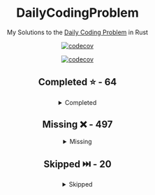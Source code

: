 <div align="center">

# DailyCodingProblem

My Solutions to the [Daily Coding Problem](https://www.dailycodingproblem.com/) in Rust

[![codecov](https://codecov.io/gh/Frazzer951/DailyCodingProblemRust/branch/main/graph/badge.svg?token=BBF04PUALA)](https://codecov.io/gh/Frazzer951/DailyCodingProblemRust)

[![codecov](https://codecov.io/gh/Frazzer951/DailyCodingProblemRust/branch/main/graphs/sunburst.svg?token=BBF04PUALA
)](https://codecov.io/gh/Frazzer951/DailyCodingProblemRust)



<!-- start completed section -->
## Completed ⭐️ - 64
<details><summary>Completed</summary>
<p>

 - [Problem 001](src/problems/problems_001_010/problem_001.rs) - Easy
 - [Problem 002](src/problems/problems_001_010/problem_002.rs) - Hard
 - [Problem 003](src/problems/problems_001_010/problem_003.rs) - Medium
 - [Problem 004](src/problems/problems_001_010/problem_004.rs) - Hard
 - [Problem 007](src/problems/problems_001_010/problem_007.rs) - Medium
 - [Problem 008](src/problems/problems_001_010/problem_008.rs) - Easy
 - [Problem 009](src/problems/problems_001_010/problem_009.rs) - Hard
 - [Problem 011](src/problems/problems_011_020/problem_011.rs) - Medium
 - [Problem 012](src/problems/problems_011_020/problem_012.rs) - Hard
 - [Problem 013](src/problems/problems_011_020/problem_013.rs) - Hard
 - [Problem 014](src/problems/problems_011_020/problem_014.rs) - Medium
 - [Problem 016](src/problems/problems_011_020/problem_016.rs) - Easy
 - [Problem 017](src/problems/problems_011_020/problem_017.rs) - Hard
 - [Problem 018](src/problems/problems_011_020/problem_018.rs) - Hard
 - [Problem 019](src/problems/problems_011_020/problem_019.rs) - Medium
 - [Problem 021](src/problems/problems_021_030/problem_021.rs) - Easy
 - [Problem 022](src/problems/problems_021_030/problem_022.rs) - Medium
 - [Problem 023](src/problems/problems_021_030/problem_023.rs) - Easy
 - [Problem 025](src/problems/problems_021_030/problem_025.rs) - Hard
 - [Problem 027](src/problems/problems_021_030/problem_027.rs) - Easy
 - [Problem 028](src/problems/problems_021_030/problem_028.rs) - Medium
 - [Problem 029](src/problems/problems_021_030/problem_029.rs) - Easy
 - [Problem 030](src/problems/problems_021_030/problem_030.rs) - Medium
 - [Problem 031](src/problems/problems_031_040/problem_031.rs) - Easy
 - [Problem 033](src/problems/problems_031_040/problem_033.rs) - Easy
 - [Problem 034](src/problems/problems_031_040/problem_034.rs) - Medium
 - [Problem 035](src/problems/problems_031_040/problem_035.rs) - Hard
 - [Problem 036](src/problems/problems_031_040/problem_036.rs) - Medium
 - [Problem 037](src/problems/problems_031_040/problem_037.rs) - Easy
 - [Problem 038](src/problems/problems_031_040/problem_038.rs) - Hard
 - [Problem 039](src/problems/problems_031_040/problem_039.rs) - Medium
 - [Problem 040](src/problems/problems_031_040/problem_040.rs) - Hard
 - [Problem 041](src/problems/problems_041_050/problem_041.rs) - Medium
 - [Problem 043](src/problems/problems_041_050/problem_043.rs) - Easy
 - [Problem 044](src/problems/problems_041_050/problem_044.rs) - Medium
 - [Problem 045](src/problems/problems_041_050/problem_045.rs) - Easy
 - [Problem 047](src/problems/problems_041_050/problem_047.rs) - Easy
 - [Problem 049](src/problems/problems_041_050/problem_049.rs) - Medium
 - [Problem 050](src/problems/problems_041_050/problem_050.rs) - Easy
 - [Problem 052](src/problems/problems_051_060/problem_052.rs) - Hard
 - [Problem 053](src/problems/problems_051_060/problem_053.rs) - Medium
 - [Problem 054](src/problems/problems_051_060/problem_054.rs) - Hard
 - [Problem 055](src/problems/problems_051_060/problem_055.rs) - Easy
 - [Problem 057](src/problems/problems_051_060/problem_057.rs) - Medium
 - [Problem 058](src/problems/problems_051_060/problem_058.rs) - Medium
 - [Problem 061](src/problems/problems_061_070/problem_061.rs) - Medium
 - [Problem 062](src/problems/problems_061_070/problem_062.rs) - Medium
 - [Problem 063](src/problems/problems_061_070/problem_063.rs) - Easy
 - [Problem 065](src/problems/problems_061_070/problem_065.rs) - Easy
 - [Problem 068](src/problems/problems_061_070/problem_068.rs) - Medium
 - [Problem 069](src/problems/problems_061_070/problem_069.rs) - Easy
 - [Problem 070](src/problems/problems_061_070/problem_070.rs) - Easy
 - [Problem 073](src/problems/problems_071_080/problem_073.rs) - Easy
 - [Problem 074](src/problems/problems_071_080/problem_074.rs) - Medium
 - [Problem 075](src/problems/problems_071_080/problem_075.rs) - Hard
 - [Problem 076](src/problems/problems_071_080/problem_076.rs) - Medium
 - [Problem 077](src/problems/problems_071_080/problem_077.rs) - Easy
 - [Problem 079](src/problems/problems_071_080/problem_079.rs) - Medium
 - [Problem 080](src/problems/problems_071_080/problem_080.rs) - Easy
 - [Problem 338](src/problems/problems_331_340/problem_338.rs) - Medium
 - [Problem 339](src/problems/problems_331_340/problem_339.rs) - Easy
 - [Problem 340](src/problems/problems_331_340/problem_340.rs) - Easy
 - [Problem 342](src/problems/problems_341_350/problem_342.rs) - Medium
 - [Problem 343](src/problems/problems_341_350/problem_343.rs) - Medium

</p>
</details>

<!-- end completed section -->

<!-- start missing section -->
## Missing ❌️ - 497
<details><summary>Missing</summary>
<p>

 - [Problem 078](src/problems/problems_071_080/problem_078.rs) - Medium
 - [Problem 081](src/problems/problems_081_090/problem_081.rs) - Easy
 - [Problem 082](src/problems/problems_081_090/problem_082.rs) - Easy
 - [Problem 083](src/problems/problems_081_090/problem_083.rs) - Medium
 - [Problem 084](src/problems/problems_081_090/problem_084.rs) - Medium
 - [Problem 085](src/problems/problems_081_090/problem_085.rs) - Medium
 - [Problem 086](src/problems/problems_081_090/problem_086.rs) - Medium
 - [Problem 087](src/problems/problems_081_090/problem_087.rs) - Hard
 - [Problem 088](src/problems/problems_081_090/problem_088.rs) - Medium
 - [Problem 089](src/problems/problems_081_090/problem_089.rs) - Medium
 - [Problem 090](src/problems/problems_081_090/problem_090.rs) - Medium
 - [Problem 091](src/problems/problems_091_100/problem_091.rs) - Easy
 - [Problem 092](src/problems/problems_091_100/problem_092.rs) - Hard
 - [Problem 093](src/problems/problems_091_100/problem_093.rs) - Hard
 - [Problem 094](src/problems/problems_091_100/problem_094.rs) - Easy
 - [Problem 095](src/problems/problems_091_100/problem_095.rs) - Hard
 - [Problem 096](src/problems/problems_091_100/problem_096.rs) - Easy
 - [Problem 097](src/problems/problems_091_100/problem_097.rs) - Medium
 - [Problem 098](src/problems/problems_091_100/problem_098.rs) - Easy
 - [Problem 099](src/problems/problems_091_100/problem_099.rs) - Medium
 - [Problem 100](src/problems/problems_091_100/problem_100.rs) - Easy
 - [Problem 101](src/problems/problems_101_110/problem_101.rs) - Easy
 - [Problem 102](src/problems/problems_101_110/problem_102.rs) - Medium
 - [Problem 103](src/problems/problems_101_110/problem_103.rs) - Medium
 - [Problem 104](src/problems/problems_101_110/problem_104.rs) - Easy
 - [Problem 105](src/problems/problems_101_110/problem_105.rs) - Easy
 - [Problem 106](src/problems/problems_101_110/problem_106.rs) - Medium
 - [Problem 107](src/problems/problems_101_110/problem_107.rs) - Easy
 - [Problem 108](src/problems/problems_101_110/problem_108.rs) - Easy
 - [Problem 109](src/problems/problems_101_110/problem_109.rs) - Medium
 - [Problem 110](src/problems/problems_101_110/problem_110.rs) - Medium
 - [Problem 111](src/problems/problems_111_120/problem_111.rs) - Hard
 - [Problem 112](src/problems/problems_111_120/problem_112.rs) - Hard
 - [Problem 113](src/problems/problems_111_120/problem_113.rs) - Medium
 - [Problem 114](src/problems/problems_111_120/problem_114.rs) - Hard
 - [Problem 115](src/problems/problems_111_120/problem_115.rs) - Hard
 - [Problem 116](src/problems/problems_111_120/problem_116.rs) - Medium
 - [Problem 117](src/problems/problems_111_120/problem_117.rs) - Easy
 - [Problem 118](src/problems/problems_111_120/problem_118.rs) - Easy
 - [Problem 119](src/problems/problems_111_120/problem_119.rs) - Medium
 - [Problem 120](src/problems/problems_111_120/problem_120.rs) - Medium
 - [Problem 121](src/problems/problems_121_130/problem_121.rs) - Hard
 - [Problem 122](src/problems/problems_121_130/problem_122.rs) - Medium
 - [Problem 123](src/problems/problems_121_130/problem_123.rs) - Hard
 - [Problem 124](src/problems/problems_121_130/problem_124.rs) - Easy
 - [Problem 125](src/problems/problems_121_130/problem_125.rs) - Easy
 - [Problem 126](src/problems/problems_121_130/problem_126.rs) - Medium
 - [Problem 127](src/problems/problems_121_130/problem_127.rs) - Easy
 - [Problem 128](src/problems/problems_121_130/problem_128.rs) - Medium
 - [Problem 129](src/problems/problems_121_130/problem_129.rs) - Medium
 - [Problem 130](src/problems/problems_121_130/problem_130.rs) - Medium
 - [Problem 131](src/problems/problems_131_140/problem_131.rs) - Medium
 - [Problem 132](src/problems/problems_131_140/problem_132.rs) - Easy
 - [Problem 133](src/problems/problems_131_140/problem_133.rs) - Medium
 - [Problem 134](src/problems/problems_131_140/problem_134.rs) - Easy
 - [Problem 135](src/problems/problems_131_140/problem_135.rs) - Easy
 - [Problem 136](src/problems/problems_131_140/problem_136.rs) - Medium
 - [Problem 137](src/problems/problems_131_140/problem_137.rs) - Medium
 - [Problem 138](src/problems/problems_131_140/problem_138.rs) - Hard
 - [Problem 139](src/problems/problems_131_140/problem_139.rs) - Medium
 - [Problem 140](src/problems/problems_131_140/problem_140.rs) - Medium
 - [Problem 141](src/problems/problems_141_150/problem_141.rs) - Hard
 - [Problem 142](src/problems/problems_141_150/problem_142.rs) - Hard
 - [Problem 143](src/problems/problems_141_150/problem_143.rs) - Medium
 - [Problem 144](src/problems/problems_141_150/problem_144.rs) - Medium
 - [Problem 145](src/problems/problems_141_150/problem_145.rs) - Easy
 - [Problem 146](src/problems/problems_141_150/problem_146.rs) - Medium
 - [Problem 147](src/problems/problems_141_150/problem_147.rs) - Hard
 - [Problem 148](src/problems/problems_141_150/problem_148.rs) - Medium
 - [Problem 149](src/problems/problems_141_150/problem_149.rs) - Hard
 - [Problem 150](src/problems/problems_141_150/problem_150.rs) - Hard
 - [Problem 151](src/problems/problems_151_160/problem_151.rs) - Medium
 - [Problem 152](src/problems/problems_151_160/problem_152.rs) - Medium
 - [Problem 153](src/problems/problems_151_160/problem_153.rs) - Hard
 - [Problem 154](src/problems/problems_151_160/problem_154.rs) - Easy
 - [Problem 155](src/problems/problems_151_160/problem_155.rs) - Medium
 - [Problem 156](src/problems/problems_151_160/problem_156.rs) - Medium
 - [Problem 157](src/problems/problems_151_160/problem_157.rs) - Easy
 - [Problem 158](src/problems/problems_151_160/problem_158.rs) - Medium
 - [Problem 159](src/problems/problems_151_160/problem_159.rs) - Easy
 - [Problem 160](src/problems/problems_151_160/problem_160.rs) - Hard
 - [Problem 161](src/problems/problems_161_170/problem_161.rs) - Easy
 - [Problem 162](src/problems/problems_161_170/problem_162.rs) - Medium
 - [Problem 163](src/problems/problems_161_170/problem_163.rs) - Hard
 - [Problem 164](src/problems/problems_161_170/problem_164.rs) - Medium
 - [Problem 165](src/problems/problems_161_170/problem_165.rs) - Medium
 - [Problem 166](src/problems/problems_161_170/problem_166.rs) - Medium
 - [Problem 167](src/problems/problems_161_170/problem_167.rs) - Hard
 - [Problem 168](src/problems/problems_161_170/problem_168.rs) - Medium
 - [Problem 169](src/problems/problems_161_170/problem_169.rs) - Medium
 - [Problem 170](src/problems/problems_161_170/problem_170.rs) - Medium
 - [Problem 171](src/problems/problems_171_180/problem_171.rs) - Easy
 - [Problem 172](src/problems/problems_171_180/problem_172.rs) - Medium
 - [Problem 173](src/problems/problems_171_180/problem_173.rs) - Easy
 - [Problem 174](src/problems/problems_171_180/problem_174.rs) - Medium
 - [Problem 175](src/problems/problems_171_180/problem_175.rs) - Easy
 - [Problem 176](src/problems/problems_171_180/problem_176.rs) - Easy
 - [Problem 177](src/problems/problems_171_180/problem_177.rs) - Easy
 - [Problem 178](src/problems/problems_171_180/problem_178.rs) - Hard
 - [Problem 179](src/problems/problems_171_180/problem_179.rs) - Medium
 - [Problem 180](src/problems/problems_171_180/problem_180.rs) - Medium
 - [Problem 181](src/problems/problems_181_190/problem_181.rs) - Hard
 - [Problem 182](src/problems/problems_181_190/problem_182.rs) - Medium
 - [Problem 183](src/problems/problems_181_190/problem_183.rs) - Hard
 - [Problem 184](src/problems/problems_181_190/problem_184.rs) - Easy
 - [Problem 185](src/problems/problems_181_190/problem_185.rs) - Easy
 - [Problem 186](src/problems/problems_181_190/problem_186.rs) - Hard
 - [Problem 187](src/problems/problems_181_190/problem_187.rs) - Easy
 - [Problem 188](src/problems/problems_181_190/problem_188.rs) - Medium
 - [Problem 189](src/problems/problems_181_190/problem_189.rs) - Easy
 - [Problem 190](src/problems/problems_181_190/problem_190.rs) - Medium
 - [Problem 191](src/problems/problems_191_200/problem_191.rs) - Easy
 - [Problem 192](src/problems/problems_191_200/problem_192.rs) - Medium
 - [Problem 193](src/problems/problems_191_200/problem_193.rs) - Hard
 - [Problem 194](src/problems/problems_191_200/problem_194.rs) - Easy
 - [Problem 195](src/problems/problems_191_200/problem_195.rs) - Hard
 - [Problem 196](src/problems/problems_191_200/problem_196.rs) - Easy
 - [Problem 197](src/problems/problems_191_200/problem_197.rs) - Easy
 - [Problem 198](src/problems/problems_191_200/problem_198.rs) - Medium
 - [Problem 199](src/problems/problems_191_200/problem_199.rs) - Hard
 - [Problem 200](src/problems/problems_191_200/problem_200.rs) - Hard
 - [Problem 201](src/problems/problems_201_210/problem_201.rs) - Easy
 - [Problem 202](src/problems/problems_201_210/problem_202.rs) - Easy
 - [Problem 203](src/problems/problems_201_210/problem_203.rs) - Medium
 - [Problem 204](src/problems/problems_201_210/problem_204.rs) - Easy
 - [Problem 205](src/problems/problems_201_210/problem_205.rs) - Easy
 - [Problem 206](src/problems/problems_201_210/problem_206.rs) - Easy
 - [Problem 207](src/problems/problems_201_210/problem_207.rs) - Medium
 - [Problem 208](src/problems/problems_201_210/problem_208.rs) - Medium
 - [Problem 209](src/problems/problems_201_210/problem_209.rs) - Hard
 - [Problem 210](src/problems/problems_201_210/problem_210.rs) - Easy
 - [Problem 211](src/problems/problems_211_220/problem_211.rs) - Medium
 - [Problem 212](src/problems/problems_211_220/problem_212.rs) - Easy
 - [Problem 213](src/problems/problems_211_220/problem_213.rs) - Medium
 - [Problem 214](src/problems/problems_211_220/problem_214.rs) - Easy
 - [Problem 215](src/problems/problems_211_220/problem_215.rs) - Medium
 - [Problem 216](src/problems/problems_211_220/problem_216.rs) - Medium
 - [Problem 217](src/problems/problems_211_220/problem_217.rs) - Hard
 - [Problem 218](src/problems/problems_211_220/problem_218.rs) - Medium
 - [Problem 219](src/problems/problems_211_220/problem_219.rs) - Hard
 - [Problem 220](src/problems/problems_211_220/problem_220.rs) - Medium
 - [Problem 221](src/problems/problems_221_230/problem_221.rs) - Easy
 - [Problem 222](src/problems/problems_221_230/problem_222.rs) - Medium
 - [Problem 223](src/problems/problems_221_230/problem_223.rs) - Hard
 - [Problem 224](src/problems/problems_221_230/problem_224.rs) - Easy
 - [Problem 225](src/problems/problems_221_230/problem_225.rs) - Easy
 - [Problem 226](src/problems/problems_221_230/problem_226.rs) - Hard
 - [Problem 227](src/problems/problems_221_230/problem_227.rs) - Easy
 - [Problem 228](src/problems/problems_221_230/problem_228.rs) - Medium
 - [Problem 229](src/problems/problems_221_230/problem_229.rs) - Medium
 - [Problem 230](src/problems/problems_221_230/problem_230.rs) - Medium
 - [Problem 231](src/problems/problems_231_240/problem_231.rs) - Easy
 - [Problem 232](src/problems/problems_231_240/problem_232.rs) - Easy
 - [Problem 233](src/problems/problems_231_240/problem_233.rs) - Easy
 - [Problem 234](src/problems/problems_231_240/problem_234.rs) - Hard
 - [Problem 235](src/problems/problems_231_240/problem_235.rs) - Hard
 - [Problem 236](src/problems/problems_231_240/problem_236.rs) - Medium
 - [Problem 237](src/problems/problems_231_240/problem_237.rs) - Easy
 - [Problem 238](src/problems/problems_231_240/problem_238.rs) - Hard
 - [Problem 239](src/problems/problems_231_240/problem_239.rs) - Medium
 - [Problem 240](src/problems/problems_231_240/problem_240.rs) - Hard
 - [Problem 241](src/problems/problems_241_250/problem_241.rs) - Easy
 - [Problem 242](src/problems/problems_241_250/problem_242.rs) - Hard
 - [Problem 243](src/problems/problems_241_250/problem_243.rs) - Medium
 - [Problem 244](src/problems/problems_241_250/problem_244.rs) - Easy
 - [Problem 245](src/problems/problems_241_250/problem_245.rs) - Medium
 - [Problem 246](src/problems/problems_241_250/problem_246.rs) - Medium
 - [Problem 247](src/problems/problems_241_250/problem_247.rs) - Easy
 - [Problem 248](src/problems/problems_241_250/problem_248.rs) - Hard
 - [Problem 249](src/problems/problems_241_250/problem_249.rs) - Hard
 - [Problem 250](src/problems/problems_241_250/problem_250.rs) - Medium
 - [Problem 251](src/problems/problems_251_260/problem_251.rs) - Medium
 - [Problem 252](src/problems/problems_251_260/problem_252.rs) - Easy
 - [Problem 253](src/problems/problems_251_260/problem_253.rs) - Medium
 - [Problem 254](src/problems/problems_251_260/problem_254.rs) - Medium
 - [Problem 255](src/problems/problems_251_260/problem_255.rs) - Easy
 - [Problem 256](src/problems/problems_251_260/problem_256.rs) - Medium
 - [Problem 257](src/problems/problems_251_260/problem_257.rs) - Easy
 - [Problem 258](src/problems/problems_251_260/problem_258.rs) - Easy
 - [Problem 259](src/problems/problems_251_260/problem_259.rs) - Hard
 - [Problem 260](src/problems/problems_251_260/problem_260.rs) - Medium
 - [Problem 261](src/problems/problems_261_270/problem_261.rs) - Easy
 - [Problem 262](src/problems/problems_261_270/problem_262.rs) - Medium
 - [Problem 263](src/problems/problems_261_270/problem_263.rs) - Medium
 - [Problem 264](src/problems/problems_261_270/problem_264.rs) - Hard
 - [Problem 265](src/problems/problems_261_270/problem_265.rs) - Easy
 - [Problem 266](src/problems/problems_261_270/problem_266.rs) - Easy
 - [Problem 267](src/problems/problems_261_270/problem_267.rs) - Hard
 - [Problem 268](src/problems/problems_261_270/problem_268.rs) - Medium
 - [Problem 269](src/problems/problems_261_270/problem_269.rs) - Easy
 - [Problem 270](src/problems/problems_261_270/problem_270.rs) - Medium
 - [Problem 271](src/problems/problems_271_280/problem_271.rs) - Hard
 - [Problem 272](src/problems/problems_271_280/problem_272.rs) - Medium
 - [Problem 273](src/problems/problems_271_280/problem_273.rs) - Easy
 - [Problem 274](src/problems/problems_271_280/problem_274.rs) - Hard
 - [Problem 275](src/problems/problems_271_280/problem_275.rs) - Medium
 - [Problem 276](src/problems/problems_271_280/problem_276.rs) - Hard
 - [Problem 277](src/problems/problems_271_280/problem_277.rs) - Easy
 - [Problem 278](src/problems/problems_271_280/problem_278.rs) - Easy
 - [Problem 279](src/problems/problems_271_280/problem_279.rs) - Easy
 - [Problem 280](src/problems/problems_271_280/problem_280.rs) - Easy
 - [Problem 281](src/problems/problems_281_290/problem_281.rs) - Medium
 - [Problem 282](src/problems/problems_281_290/problem_282.rs) - Easy
 - [Problem 283](src/problems/problems_281_290/problem_283.rs) - Easy
 - [Problem 284](src/problems/problems_281_290/problem_284.rs) - Medium
 - [Problem 285](src/problems/problems_281_290/problem_285.rs) - Medium
 - [Problem 286](src/problems/problems_281_290/problem_286.rs) - Hard
 - [Problem 287](src/problems/problems_281_290/problem_287.rs) - Medium
 - [Problem 288](src/problems/problems_281_290/problem_288.rs) - Medium
 - [Problem 289](src/problems/problems_281_290/problem_289.rs) - Hard
 - [Problem 290](src/problems/problems_281_290/problem_290.rs) - Easy
 - [Problem 291](src/problems/problems_291_300/problem_291.rs) - Medium
 - [Problem 292](src/problems/problems_291_300/problem_292.rs) - Hard
 - [Problem 293](src/problems/problems_291_300/problem_293.rs) - Hard
 - [Problem 294](src/problems/problems_291_300/problem_294.rs) - Medium
 - [Problem 295](src/problems/problems_291_300/problem_295.rs) - Medium
 - [Problem 296](src/problems/problems_291_300/problem_296.rs) - Hard
 - [Problem 297](src/problems/problems_291_300/problem_297.rs) - Medium
 - [Problem 298](src/problems/problems_291_300/problem_298.rs) - Easy
 - [Problem 299](src/problems/problems_291_300/problem_299.rs) - Medium
 - [Problem 300](src/problems/problems_291_300/problem_300.rs) - Easy
 - [Problem 301](src/problems/problems_301_310/problem_301.rs) - Medium
 - [Problem 302](src/problems/problems_301_310/problem_302.rs) - Medium
 - [Problem 303](src/problems/problems_301_310/problem_303.rs) - Easy
 - [Problem 304](src/problems/problems_301_310/problem_304.rs) - Hard
 - [Problem 305](src/problems/problems_301_310/problem_305.rs) - Easy
 - [Problem 306](src/problems/problems_301_310/problem_306.rs) - Medium
 - [Problem 307](src/problems/problems_301_310/problem_307.rs) - Easy
 - [Problem 308](src/problems/problems_301_310/problem_308.rs) - Hard
 - [Problem 309](src/problems/problems_301_310/problem_309.rs) - Medium
 - [Problem 310](src/problems/problems_301_310/problem_310.rs) - Easy
 - [Problem 311](src/problems/problems_311_320/problem_311.rs) - Easy
 - [Problem 312](src/problems/problems_311_320/problem_312.rs) - Easy
 - [Problem 313](src/problems/problems_311_320/problem_313.rs) - Hard
 - [Problem 314](src/problems/problems_311_320/problem_314.rs) - Medium
 - [Problem 315](src/problems/problems_311_320/problem_315.rs) - Easy
 - [Problem 316](src/problems/problems_311_320/problem_316.rs) - Medium
 - [Problem 317](src/problems/problems_311_320/problem_317.rs) - Medium
 - [Problem 318](src/problems/problems_311_320/problem_318.rs) - Hard
 - [Problem 319](src/problems/problems_311_320/problem_319.rs) - Hard
 - [Problem 320](src/problems/problems_311_320/problem_320.rs) - Medium
 - [Problem 321](src/problems/problems_321_330/problem_321.rs) - Easy
 - [Problem 322](src/problems/problems_321_330/problem_322.rs) - Medium
 - [Problem 323](src/problems/problems_321_330/problem_323.rs) - Medium
 - [Problem 324](src/problems/problems_321_330/problem_324.rs) - Easy
 - [Problem 325](src/problems/problems_321_330/problem_325.rs) - Easy
 - [Problem 326](src/problems/problems_321_330/problem_326.rs) - Hard
 - [Problem 327](src/problems/problems_321_330/problem_327.rs) - Easy
 - [Problem 328](src/problems/problems_321_330/problem_328.rs) - Medium
 - [Problem 329](src/problems/problems_321_330/problem_329.rs) - Hard
 - [Problem 330](src/problems/problems_321_330/problem_330.rs) - Hard
 - [Problem 331](src/problems/problems_331_340/problem_331.rs) - Medium
 - [Problem 332](src/problems/problems_331_340/problem_332.rs) - Easy
 - [Problem 333](src/problems/problems_331_340/problem_333.rs) - Medium
 - [Problem 334](src/problems/problems_331_340/problem_334.rs) - Easy
 - [Problem 335](src/problems/problems_331_340/problem_335.rs) - Hard
 - [Problem 336](src/problems/problems_331_340/problem_336.rs) - Medium
 - [Problem 337](src/problems/problems_331_340/problem_337.rs) - Hard
 - [Problem 341](src/problems/problems_341_350/problem_341.rs) - Easy
 - [Problem 344](src/problems/problems_341_350/problem_344.rs) - Hard
 - [Problem 345](src/problems/problems_341_350/problem_345.rs) - Medium
 - [Problem 346](src/problems/problems_341_350/problem_346.rs) - Medium
 - [Problem 347](src/problems/problems_341_350/problem_347.rs) - Easy
 - [Problem 348](src/problems/problems_341_350/problem_348.rs) - Easy
 - [Problem 349](src/problems/problems_341_350/problem_349.rs) - Hard
 - [Problem 350](src/problems/problems_341_350/problem_350.rs) - Medium
 - [Problem 351](src/problems/problems_351_360/problem_351.rs) - Hard
 - [Problem 352](src/problems/problems_351_360/problem_352.rs) - Easy
 - [Problem 353](src/problems/problems_351_360/problem_353.rs) - Medium
 - [Problem 354](src/problems/problems_351_360/problem_354.rs) - Hard
 - [Problem 355](src/problems/problems_351_360/problem_355.rs) - Hard
 - [Problem 356](src/problems/problems_351_360/problem_356.rs) - Hard
 - [Problem 357](src/problems/problems_351_360/problem_357.rs) - Hard
 - [Problem 358](src/problems/problems_351_360/problem_358.rs) - Hard
 - [Problem 359](src/problems/problems_351_360/problem_359.rs) - Easy
 - [Problem 360](src/problems/problems_351_360/problem_360.rs) - Medium
 - [Problem 361](src/problems/problems_361_370/problem_361.rs) - Medium
 - [Problem 362](src/problems/problems_361_370/problem_362.rs) - Easy
 - [Problem 363](src/problems/problems_361_370/problem_363.rs) - Medium
 - [Problem 364](src/problems/problems_361_370/problem_364.rs) - Medium
 - [Problem 365](src/problems/problems_361_370/problem_365.rs) - Hard
 - [Problem 366](src/problems/problems_361_370/problem_366.rs) - Medium
 - [Problem 367](src/problems/problems_361_370/problem_367.rs) - Medium
 - [Problem 368](src/problems/problems_361_370/problem_368.rs) - Hard
 - [Problem 369](src/problems/problems_361_370/problem_369.rs) - Medium
 - [Problem 370](src/problems/problems_361_370/problem_370.rs) - Easy
 - [Problem 371](src/problems/problems_371_380/problem_371.rs) - Hard
 - [Problem 372](src/problems/problems_371_380/problem_372.rs) - Easy
 - [Problem 373](src/problems/problems_371_380/problem_373.rs) - Hard
 - [Problem 374](src/problems/problems_371_380/problem_374.rs) - Hard
 - [Problem 375](src/problems/problems_371_380/problem_375.rs) - Medium
 - [Problem 376](src/problems/problems_371_380/problem_376.rs) - Easy
 - [Problem 377](src/problems/problems_371_380/problem_377.rs) - Hard
 - [Problem 378](src/problems/problems_371_380/problem_378.rs) - Medium
 - [Problem 379](src/problems/problems_371_380/problem_379.rs) - Easy
 - [Problem 380](src/problems/problems_371_380/problem_380.rs) - Medium
 - [Problem 381](src/problems/problems_381_390/problem_381.rs) - Easy
 - [Problem 382](src/problems/problems_381_390/problem_382.rs) - Easy
 - [Problem 383](src/problems/problems_381_390/problem_383.rs) - Medium
 - [Problem 384](src/problems/problems_381_390/problem_384.rs) - Hard
 - [Problem 385](src/problems/problems_381_390/problem_385.rs) - Medium
 - [Problem 386](src/problems/problems_381_390/problem_386.rs) - Easy
 - [Problem 387](src/problems/problems_381_390/problem_387.rs) - Medium
 - [Problem 388](src/problems/problems_381_390/problem_388.rs) - Medium
 - [Problem 389](src/problems/problems_381_390/problem_389.rs) - Hard
 - [Problem 390](src/problems/problems_381_390/problem_390.rs) - Medium
 - [Problem 391](src/problems/problems_391_400/problem_391.rs) - Hard
 - [Problem 392](src/problems/problems_391_400/problem_392.rs) - Hard
 - [Problem 393](src/problems/problems_391_400/problem_393.rs) - Medium
 - [Problem 394](src/problems/problems_391_400/problem_394.rs) - Easy
 - [Problem 395](src/problems/problems_391_400/problem_395.rs) - Medium
 - [Problem 396](src/problems/problems_391_400/problem_396.rs) - Hard
 - [Problem 397](src/problems/problems_391_400/problem_397.rs) - Medium
 - [Problem 398](src/problems/problems_391_400/problem_398.rs) - Medium
 - [Problem 399](src/problems/problems_391_400/problem_399.rs) - Hard
 - [Problem 400](src/problems/problems_391_400/problem_400.rs) - Hard
 - [Problem 401](src/problems/problems_401_410/problem_401.rs) - Easy
 - [Problem 402](src/problems/problems_401_410/problem_402.rs) - Easy
 - [Problem 403](src/problems/problems_401_410/problem_403.rs) - Easy
 - [Problem 404](src/problems/problems_401_410/problem_404.rs) - Easy
 - [Problem 405](src/problems/problems_401_410/problem_405.rs) - Hard
 - [Problem 406](src/problems/problems_401_410/problem_406.rs) - Hard
 - [Problem 407](src/problems/problems_401_410/problem_407.rs) - Medium
 - [Problem 408](src/problems/problems_401_410/problem_408.rs) - Medium
 - [Problem 409](src/problems/problems_401_410/problem_409.rs) - Hard
 - [Problem 410](src/problems/problems_401_410/problem_410.rs) - Hard
 - [Problem 411](src/problems/problems_411_420/problem_411.rs) - Hard
 - [Problem 412](src/problems/problems_411_420/problem_412.rs) - Medium
 - [Problem 413](src/problems/problems_411_420/problem_413.rs) - Hard
 - [Problem 414](src/problems/problems_411_420/problem_414.rs) - Hard
 - [Problem 415](src/problems/problems_411_420/problem_415.rs) - Hard
 - [Problem 416](src/problems/problems_411_420/problem_416.rs) - Easy
 - [Problem 417](src/problems/problems_411_420/problem_417.rs) - Easy
 - [Problem 418](src/problems/problems_411_420/problem_418.rs) - Easy
 - [Problem 419](src/problems/problems_411_420/problem_419.rs) - Easy
 - [Problem 420](src/problems/problems_411_420/problem_420.rs) - Easy
 - [Problem 421](src/problems/problems_421_430/problem_421.rs) - Medium
 - [Problem 422](src/problems/problems_421_430/problem_422.rs) - Easy
 - [Problem 423](src/problems/problems_421_430/problem_423.rs) - Easy
 - [Problem 424](src/problems/problems_421_430/problem_424.rs) - Medium
 - [Problem 425](src/problems/problems_421_430/problem_425.rs) - Hard
 - [Problem 426](src/problems/problems_421_430/problem_426.rs) - Easy
 - [Problem 427](src/problems/problems_421_430/problem_427.rs) - Medium
 - [Problem 428](src/problems/problems_421_430/problem_428.rs) - Hard
 - [Problem 429](src/problems/problems_421_430/problem_429.rs) - Medium
 - [Problem 430](src/problems/problems_421_430/problem_430.rs) - Hard
 - [Problem 431](src/problems/problems_431_440/problem_431.rs) - Medium
 - [Problem 432](src/problems/problems_431_440/problem_432.rs) - Hard
 - [Problem 433](src/problems/problems_431_440/problem_433.rs) - Medium
 - [Problem 434](src/problems/problems_431_440/problem_434.rs) - Easy
 - [Problem 435](src/problems/problems_431_440/problem_435.rs) - Medium
 - [Problem 436](src/problems/problems_431_440/problem_436.rs) - Hard
 - [Problem 437](src/problems/problems_431_440/problem_437.rs) - Medium
 - [Problem 438](src/problems/problems_431_440/problem_438.rs) - Easy
 - [Problem 439](src/problems/problems_431_440/problem_439.rs) - Medium
 - [Problem 440](src/problems/problems_431_440/problem_440.rs) - Medium
 - [Problem 441](src/problems/problems_441_450/problem_441.rs) - Medium
 - [Problem 442](src/problems/problems_441_450/problem_442.rs) - Hard
 - [Problem 443](src/problems/problems_441_450/problem_443.rs) - Medium
 - [Problem 444](src/problems/problems_441_450/problem_444.rs) - Hard
 - [Problem 445](src/problems/problems_441_450/problem_445.rs) - Medium
 - [Problem 446](src/problems/problems_441_450/problem_446.rs) - Medium
 - [Problem 447](src/problems/problems_441_450/problem_447.rs) - Medium
 - [Problem 448](src/problems/problems_441_450/problem_448.rs) - Hard
 - [Problem 449](src/problems/problems_441_450/problem_449.rs) - Easy
 - [Problem 450](src/problems/problems_441_450/problem_450.rs) - Hard
 - [Problem 451](src/problems/problems_451_460/problem_451.rs) - Easy
 - [Problem 452](src/problems/problems_451_460/problem_452.rs) - Easy
 - [Problem 453](src/problems/problems_451_460/problem_453.rs) - Easy
 - [Problem 454](src/problems/problems_451_460/problem_454.rs) - Medium
 - [Problem 455](src/problems/problems_451_460/problem_455.rs) - Medium
 - [Problem 456](src/problems/problems_451_460/problem_456.rs) - Easy
 - [Problem 457](src/problems/problems_451_460/problem_457.rs) - Hard
 - [Problem 458](src/problems/problems_451_460/problem_458.rs) - Hard
 - [Problem 459](src/problems/problems_451_460/problem_459.rs) - Medium
 - [Problem 460](src/problems/problems_451_460/problem_460.rs) - Medium
 - [Problem 461](src/problems/problems_461_470/problem_461.rs) - Medium
 - [Problem 462](src/problems/problems_461_470/problem_462.rs) - Hard
 - [Problem 463](src/problems/problems_461_470/problem_463.rs) - Easy
 - [Problem 464](src/problems/problems_461_470/problem_464.rs) - Medium
 - [Problem 465](src/problems/problems_461_470/problem_465.rs) - Easy
 - [Problem 466](src/problems/problems_461_470/problem_466.rs) - Easy
 - [Problem 467](src/problems/problems_461_470/problem_467.rs) - Medium
 - [Problem 468](src/problems/problems_461_470/problem_468.rs) - Medium
 - [Problem 469](src/problems/problems_461_470/problem_469.rs) - Medium
 - [Problem 470](src/problems/problems_461_470/problem_470.rs) - Medium
 - [Problem 471](src/problems/problems_471_480/problem_471.rs) - Easy
 - [Problem 472](src/problems/problems_471_480/problem_472.rs) - Medium
 - [Problem 473](src/problems/problems_471_480/problem_473.rs) - Medium
 - [Problem 474](src/problems/problems_471_480/problem_474.rs) - Hard
 - [Problem 475](src/problems/problems_471_480/problem_475.rs) - Medium
 - [Problem 476](src/problems/problems_471_480/problem_476.rs) - Medium
 - [Problem 477](src/problems/problems_471_480/problem_477.rs) - Easy
 - [Problem 478](src/problems/problems_471_480/problem_478.rs) - Hard
 - [Problem 479](src/problems/problems_471_480/problem_479.rs) - Easy
 - [Problem 480](src/problems/problems_471_480/problem_480.rs) - Medium
 - [Problem 481](src/problems/problems_481_490/problem_481.rs) - Hard
 - [Problem 482](src/problems/problems_481_490/problem_482.rs) - Medium
 - [Problem 483](src/problems/problems_481_490/problem_483.rs) - Easy
 - [Problem 484](src/problems/problems_481_490/problem_484.rs) - Medium
 - [Problem 485](src/problems/problems_481_490/problem_485.rs) - Hard
 - [Problem 486](src/problems/problems_481_490/problem_486.rs) - Medium
 - [Problem 487](src/problems/problems_481_490/problem_487.rs) - Medium
 - [Problem 488](src/problems/problems_481_490/problem_488.rs) - Hard
 - [Problem 489](src/problems/problems_481_490/problem_489.rs) - Easy
 - [Problem 490](src/problems/problems_481_490/problem_490.rs) - Medium
 - [Problem 491](src/problems/problems_491_500/problem_491.rs) - Easy
 - [Problem 492](src/problems/problems_491_500/problem_492.rs) - Medium
 - [Problem 493](src/problems/problems_491_500/problem_493.rs) - Medium
 - [Problem 494](src/problems/problems_491_500/problem_494.rs) - Medium
 - [Problem 495](src/problems/problems_491_500/problem_495.rs) - Medium
 - [Problem 496](src/problems/problems_491_500/problem_496.rs) - Easy
 - [Problem 497](src/problems/problems_491_500/problem_497.rs) - Medium
 - [Problem 498](src/problems/problems_491_500/problem_498.rs) - Easy
 - [Problem 499](src/problems/problems_491_500/problem_499.rs) - Easy
 - [Problem 500](src/problems/problems_491_500/problem_500.rs) - Easy
 - [Problem 501](src/problems/problems_501_510/problem_501.rs) - Medium
 - [Problem 502](src/problems/problems_501_510/problem_502.rs) - Easy
 - [Problem 503](src/problems/problems_501_510/problem_503.rs) - Medium
 - [Problem 504](src/problems/problems_501_510/problem_504.rs) - Easy
 - [Problem 505](src/problems/problems_501_510/problem_505.rs) - Easy
 - [Problem 506](src/problems/problems_501_510/problem_506.rs) - Medium
 - [Problem 507](src/problems/problems_501_510/problem_507.rs) - Easy
 - [Problem 508](src/problems/problems_501_510/problem_508.rs) - Medium
 - [Problem 509](src/problems/problems_501_510/problem_509.rs) - Medium
 - [Problem 510](src/problems/problems_501_510/problem_510.rs) - Hard
 - [Problem 511](src/problems/problems_511_520/problem_511.rs) - Medium
 - [Problem 512](src/problems/problems_511_520/problem_512.rs) - Medium
 - [Problem 513](src/problems/problems_511_520/problem_513.rs) - Medium
 - [Problem 514](src/problems/problems_511_520/problem_514.rs) - Medium
 - [Problem 515](src/problems/problems_511_520/problem_515.rs) - Medium
 - [Problem 516](src/problems/problems_511_520/problem_516.rs) - Easy
 - [Problem 517](src/problems/problems_511_520/problem_517.rs) - Easy
 - [Problem 518](src/problems/problems_511_520/problem_518.rs) - Easy
 - [Problem 519](src/problems/problems_511_520/problem_519.rs) - Medium
 - [Problem 520](src/problems/problems_511_520/problem_520.rs) - Hard
 - [Problem 521](src/problems/problems_521_530/problem_521.rs) - Medium
 - [Problem 522](src/problems/problems_521_530/problem_522.rs) - Medium
 - [Problem 523](src/problems/problems_521_530/problem_523.rs) - Easy
 - [Problem 524](src/problems/problems_521_530/problem_524.rs) - Medium
 - [Problem 525](src/problems/problems_521_530/problem_525.rs) - Easy
 - [Problem 526](src/problems/problems_521_530/problem_526.rs) - Easy
 - [Problem 527](src/problems/problems_521_530/problem_527.rs) - Medium
 - [Problem 528](src/problems/problems_521_530/problem_528.rs) - Easy
 - [Problem 529](src/problems/problems_521_530/problem_529.rs) - Hard
 - [Problem 530](src/problems/problems_521_530/problem_530.rs) - Easy
 - [Problem 531](src/problems/problems_531_540/problem_531.rs) - Easy
 - [Problem 532](src/problems/problems_531_540/problem_532.rs) - Medium
 - [Problem 533](src/problems/problems_531_540/problem_533.rs) - Easy
 - [Problem 534](src/problems/problems_531_540/problem_534.rs) - Easy
 - [Problem 535](src/problems/problems_531_540/problem_535.rs) - Medium
 - [Problem 536](src/problems/problems_531_540/problem_536.rs) - Medium
 - [Problem 537](src/problems/problems_531_540/problem_537.rs) - Easy
 - [Problem 538](src/problems/problems_531_540/problem_538.rs) - Hard
 - [Problem 539](src/problems/problems_531_540/problem_539.rs) - Easy
 - [Problem 540](src/problems/problems_531_540/problem_540.rs) - Easy
 - [Problem 541](src/problems/problems_541_550/problem_541.rs) - Easy
 - [Problem 542](src/problems/problems_541_550/problem_542.rs) - Medium
 - [Problem 543](src/problems/problems_541_550/problem_543.rs) - Medium
 - [Problem 544](src/problems/problems_541_550/problem_544.rs) - Hard
 - [Problem 545](src/problems/problems_541_550/problem_545.rs) - Hard
 - [Problem 546](src/problems/problems_541_550/problem_546.rs) - Medium
 - [Problem 547](src/problems/problems_541_550/problem_547.rs) - Hard
 - [Problem 548](src/problems/problems_541_550/problem_548.rs) - Easy
 - [Problem 549](src/problems/problems_541_550/problem_549.rs) - Hard
 - [Problem 550](src/problems/problems_541_550/problem_550.rs) - Hard
 - [Problem 551](src/problems/problems_551_560/problem_551.rs) - Medium
 - [Problem 552](src/problems/problems_551_560/problem_552.rs) - Easy
 - [Problem 553](src/problems/problems_551_560/problem_553.rs) - Medium
 - [Problem 554](src/problems/problems_551_560/problem_554.rs) - Easy
 - [Problem 555](src/problems/problems_551_560/problem_555.rs) - Medium
 - [Problem 556](src/problems/problems_551_560/problem_556.rs) - Medium
 - [Problem 557](src/problems/problems_551_560/problem_557.rs) - Medium
 - [Problem 558](src/problems/problems_551_560/problem_558.rs) - Medium
 - [Problem 559](src/problems/problems_551_560/problem_559.rs) - Medium
 - [Problem 560](src/problems/problems_551_560/problem_560.rs) - Easy
 - [Problem 561](src/problems/problems_561_570/problem_561.rs) - Hard
 - [Problem 562](src/problems/problems_561_570/problem_562.rs) - Hard
 - [Problem 563](src/problems/problems_561_570/problem_563.rs) - Hard
 - [Problem 564](src/problems/problems_561_570/problem_564.rs) - Hard
 - [Problem 565](src/problems/problems_561_570/problem_565.rs) - Medium
 - [Problem 566](src/problems/problems_561_570/problem_566.rs) - Medium
 - [Problem 567](src/problems/problems_561_570/problem_567.rs) - Medium
 - [Problem 568](src/problems/problems_561_570/problem_568.rs) - Easy
 - [Problem 569](src/problems/problems_561_570/problem_569.rs) - Hard
 - [Problem 570](src/problems/problems_561_570/problem_570.rs) - Hard
 - [Problem 571](src/problems/problems_571_580/problem_571.rs) - Medium
 - [Problem 572](src/problems/problems_571_580/problem_572.rs) - Hard
 - [Problem 573](src/problems/problems_571_580/problem_573.rs) - Medium
 - [Problem 574](src/problems/problems_571_580/problem_574.rs) - Medium
 - [Problem 575](src/problems/problems_571_580/problem_575.rs) - Medium
 - [Problem 576](src/problems/problems_571_580/problem_576.rs) - Medium
 - [Problem 577](src/problems/problems_571_580/problem_577.rs) - Medium
 - [Problem 578](src/problems/problems_571_580/problem_578.rs) - Easy
 - [Problem 579](src/problems/problems_571_580/problem_579.rs) - Medium
 - [Problem 580](src/problems/problems_571_580/problem_580.rs) - Easy
 - [Problem 581](src/problems/problems_581_590/problem_581.rs) - Easy

</p>
</details>

<!-- end missing section -->

<!-- start skipped section -->
## Skipped️ ⏭️ - 20
<details><summary>Skipped</summary>
<p>

 - [Problem 005](src/problems/problems_001_010/problem_005.rs) - Medium
 - [Problem 006](src/problems/problems_001_010/problem_006.rs) - Hard
 - [Problem 010](src/problems/problems_001_010/problem_010.rs) - Medium
 - [Problem 015](src/problems/problems_011_020/problem_015.rs) - Medium
 - [Problem 020](src/problems/problems_011_020/problem_020.rs) - Easy
 - [Problem 024](src/problems/problems_021_030/problem_024.rs) - Medium
 - [Problem 026](src/problems/problems_021_030/problem_026.rs) - Medium
 - [Problem 032](src/problems/problems_031_040/problem_032.rs) - Hard
 - [Problem 042](src/problems/problems_041_050/problem_042.rs) - Hard
 - [Problem 046](src/problems/problems_041_050/problem_046.rs) - Hard
 - [Problem 048](src/problems/problems_041_050/problem_048.rs) - Medium
 - [Problem 051](src/problems/problems_051_060/problem_051.rs) - Medium
 - [Problem 056](src/problems/problems_051_060/problem_056.rs) - Medium
 - [Problem 059](src/problems/problems_051_060/problem_059.rs) - Hard
 - [Problem 060](src/problems/problems_051_060/problem_060.rs) - Medium
 - [Problem 064](src/problems/problems_061_070/problem_064.rs) - Hard
 - [Problem 066](src/problems/problems_061_070/problem_066.rs) - Medium
 - [Problem 067](src/problems/problems_061_070/problem_067.rs) - Hard
 - [Problem 071](src/problems/problems_071_080/problem_071.rs) - Easy
 - [Problem 072](src/problems/problems_071_080/problem_072.rs) - Hard

</p>
</details>

<!-- end skipped section -->

</div>

